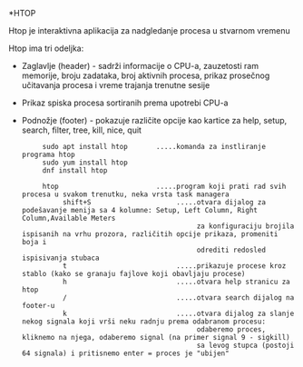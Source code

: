 *HTOP

Htop je interaktivna aplikacija za nadgledanje procesa u stvarnom vremenu

Htop ima tri odeljka:

   - Zaglavlje (header) - sadrži informacije o CPU-a, zauzetosti ram memorije, broju zadataka, broj aktivnih procesa, prikaz prosečnog učitavanja procesa 
     i vreme trajanja trenutne sesije
     
   - Prikaz spiska procesa sortiranih prema upotrebi CPU-a
   
   - Podnožje (footer) - pokazuje različite opcije kao kartice za help, setup, search, filter, tree, kill, nice, quit


              sudo apt install htop       .....komanda za instliranje programa htop
              sudo yum install htop
              dnf install htop
              
              htop                        .....program koji prati rad svih procesa u svakom trenutku, neka vrsta task managera
                   shift+S                     .....otvara dijalog za podešavanje menija sa 4 kolumne: Setup, Left Column, Right Column,Available Meters
                                                    za konfiguraciju brojila ispisanih na vrhu prozora, različitih opcije prikaza, promeniti boja i 
                                                    odrediti redosled ispisivanja stubaca
                   t                           .....prikazuje procese kroz stablo (kako se granaju fajlove koji obavljaju procese)                                  
                   h                           .....otvara help stranicu za htop
                   /                           .....otvara search dijalog na footer-u
                   k                           .....otvara dijalog za slanje nekog signala koji vrši neku radnju prema odabranom procesu: 
                                                    odaberemo proces, kliknemo na njega, odaberemo signal (na primer signal 9 - sigkill)
                                                    sa levog stupca (postoji 64 signala) i pritisnemo enter = proces je "ubijen"
              